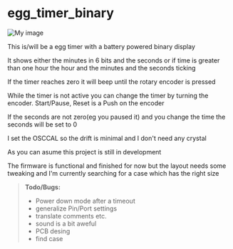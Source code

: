 egg_timer_binary
===================


![My image](http://abload.de/img/img_20140227_1413529qj0u.jpg)

This is/will be a egg timer with a battery powered binary display

It shows either the minutes in 6 bits and the seconds or if time is greater than one hour the hour and the minutes and the seconds ticking

If the timer reaches zero it will beep until the rotary encoder is pressed

While the timer is not active you can change the timer by turning the encoder. Start/Pause, Reset is a Push on the encoder

If the seconds are not zero(eg you paused it) and you change the time the seconds will be set to 0

I set the OSCCAL so the drift is minimal and I don't need any crystal



As you can asume this project is still in development

The firmware is functional and finished for now but the layout needs some tweaking and I'm currently searching for a case which has the right size


> **Todo/Bugs:**
> 
> - Power down mode after a timeout
> - generalize Pin/Port settings
> - translate comments etc.
> - sound is a bit aweful
> - PCB desing
> - find case

